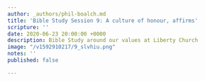 ```yaml
---
author: _authors/phil-boalch.md
title: 'Bible Study Session 9: A culture of honour, affirms'
scripture: ''
date: 2020-06-23 20:00:00 +0000
description: Bible Study around our values at Liberty Church
image: "/v1592910217/9_slvhiu.png"
notes: ''
published: false

---
```

